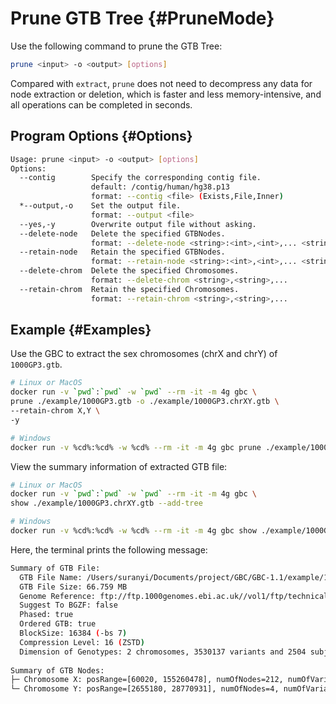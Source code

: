 # Prune GTB Tree {#PruneMode}

Use the following command to prune the GTB Tree:

```bash
prune <input> -o <output> [options]
```

Compared with `extract`, `prune` does not need to decompress any data for node extraction or deletion, which is faster and less memory-intensive, and all operations can be completed in seconds.

## Program Options {#Options}

```bash
Usage: prune <input> -o <output> [options]
Options:
  --contig        Specify the corresponding contig file.
                  default: /contig/human/hg38.p13
                  format: --contig <file> (Exists,File,Inner)
  *--output,-o    Set the output file.
                  format: --output <file>
  --yes,-y        Overwrite output file without asking.
  --delete-node   Delete the specified GTBNodes.
                  format: --delete-node <string>:<int>,<int>,... <string>:<int>,<int>,... ...
  --retain-node   Retain the specified GTBNodes.
                  format: --retain-node <string>:<int>,<int>,... <string>:<int>,<int>,... ...
  --delete-chrom  Delete the specified Chromosomes.
                  format: --delete-chrom <string>,<string>,...
  --retain-chrom  Retain the specified Chromosomes.
                  format: --retain-chrom <string>,<string>,...
```

## Example {#Examples}

Use the GBC to extract the sex chromosomes (chrX and chrY) of `1000GP3.gtb`.

```bash
# Linux or MacOS
docker run -v `pwd`:`pwd` -w `pwd` --rm -it -m 4g gbc \
prune ./example/1000GP3.gtb -o ./example/1000GP3.chrXY.gtb \
--retain-chrom X,Y \
-y

# Windows
docker run -v %cd%:%cd% -w %cd% --rm -it -m 4g gbc prune ./example/1000GP3.gtb -o ./example/1000GP3.chrXY.gtb --retain-chrom X,Y -y
```

View the summary information of extracted GTB file:

```bash
# Linux or MacOS
docker run -v `pwd`:`pwd` -w `pwd` --rm -it -m 4g gbc \
show ./example/1000GP3.chrXY.gtb --add-tree

# Windows
docker run -v %cd%:%cd% -w %cd% --rm -it -m 4g gbc show ./example/1000GP3.chrXY.gtb --add-tree
```

Here, the terminal prints the following message:

```bash
Summary of GTB File:
  GTB File Name: /Users/suranyi/Documents/project/GBC/GBC-1.1/example/1000GP3.chrXY.gtb
  GTB File Size: 66.759 MB
  Genome Reference: ftp://ftp.1000genomes.ebi.ac.uk//vol1/ftp/technical/reference/phase2_reference_assembly_sequence/hs37d5.fa.gz
  Suggest To BGZF: false
  Phased: true
  Ordered GTB: true
  BlockSize: 16384 (-bs 7)
  Compression Level: 16 (ZSTD)
  Dimension of Genotypes: 2 chromosomes, 3530137 variants and 2504 subjects
  
Summary of GTB Nodes:
├─ Chromosome X: posRange=[60020, 155260478], numOfNodes=212, numOfVariants=3468095
└─ Chromosome Y: posRange=[2655180, 28770931], numOfNodes=4, numOfVariants=62042
```

